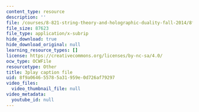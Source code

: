 ```yaml
---
content_type: resource
description: ''
file: /courses/8-821-string-theory-and-holographic-duality-fall-2014/8f9a064655785a31959e0d726af79297_jhyWwA_bJ5A.vtt
file_size: 87623
file_type: application/x-subrip
hide_download: true
hide_download_original: null
learning_resource_types: []
license: https://creativecommons.org/licenses/by-nc-sa/4.0/
ocw_type: OCWFile
resourcetype: Other
title: 3play caption file
uid: 8f9a0646-5578-5a31-959e-0d726af79297
video_files:
  video_thumbnail_file: null
video_metadata:
  youtube_id: null
---
```

